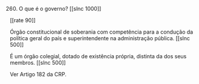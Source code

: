260. O que é o governo?
[[slnc 1000]]

[[rate 90]]

Órgão constitucional de soberania com competência para a condução da política geral do país e superintendente na administração pública.
[[slnc 500]]

É um órgão colegial, dotado de existência própria, distinta da dos seus membros.
[[slnc 500]]

Ver Artigo 182 da CRP.
